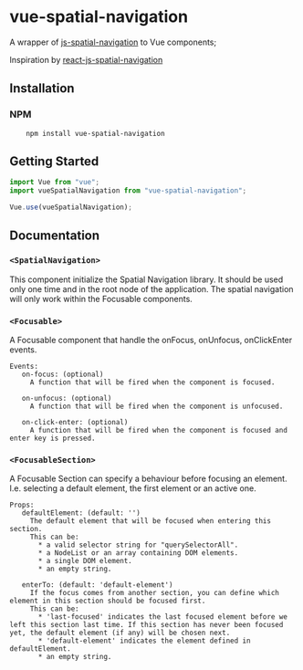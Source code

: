 # vue-spatial-navigation

A wrapper of [js-spatial-navigation](https://github.com/luke-chang/js-spatial-navigation) to Vue components;

Inspiration by [
react-js-spatial-navigation](https://github.com/dead/react-js-spatial-navigation)

## Installation

### NPM

```shell
    npm install vue-spatial-navigation
```

## Getting Started

```javascript
import Vue from "vue";
import vueSpatialNavigation from "vue-spatial-navigation";

Vue.use(vueSpatialNavigation);
```

## Documentation

### `<SpatialNavigation>`

This component initialize the Spatial Navigation library.
It should be used only one time and in the root node of the application.
The spatial navigation will only work within the Focusable components.

### `<Focusable>`

A Focusable component that handle the onFocus, onUnfocus, onClickEnter events.

```
Events:
   on-focus: (optional)
     A function that will be fired when the component is focused.

   on-unfocus: (optional)
     A function that will be fired when the component is unfocused.

   on-click-enter: (optional)
     A function that will be fired when the component is focused and enter key is pressed.
```

### `<FocusableSection>`

A Focusable Section can specify a behaviour before focusing an element.
I.e. selecting a default element, the first element or an active one.

```
Props:
   defaultElement: (default: '')
     The default element that will be focused when entering this section.
     This can be:
       * a valid selector string for "querySelectorAll".
       * a NodeList or an array containing DOM elements.
       * a single DOM element.
       * an empty string.

   enterTo: (default: 'default-element')
     If the focus comes from another section, you can define which element in this section should be focused first.
     This can be:
       * 'last-focused' indicates the last focused element before we left this section last time. If this section has never been focused yet, the default element (if any) will be chosen next.
       * 'default-element' indicates the element defined in defaultElement.
       * an empty string.
```

